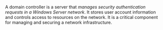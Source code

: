
A domain controller is a server that *manages security authentication requests in a Windows Server network*. It stores user account information and controls access to resources on the network. It is a critical component for managing and securing a network infrastructure.